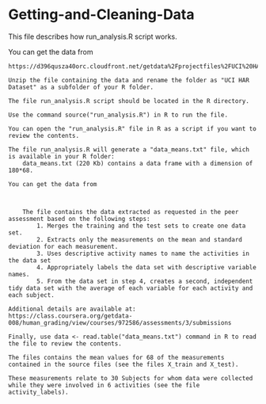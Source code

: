 Getting-and-Cleaning-Data
=========================
This file describes how run_analysis.R script works.

You can get the data from 

    https://d396qusza40orc.cloudfront.net/getdata%2Fprojectfiles%2FUCI%20HAR%20Dataset.zip.
    
    Unzip the file containing the data and rename the folder as "UCI HAR Dataset" as a subfolder of your R folder.
    
    The file run_analysis.R script should be located in the R directory.
    
    Use the command source("run_analysis.R") in R to run the file.
    
    You can open the "run_analysis.R" file in R as a script if you want to review the contents.
    
    The file run_analysis.R will generate a "data_means.txt" file, which is available in your R folder:
        data_means.txt (220 Kb) contains a data frame with a dimension of 180*68.

    You can get the data from 
    

        
        The file contains the data extracted as requested in the peer assessment based on the following steps:
            1. Merges the training and the test sets to create one data set.
            2. Extracts only the measurements on the mean and standard deviation for each measurement. 
            3. Uses descriptive activity names to name the activities in the data set
            4. Appropriately labels the data set with descriptive variable names. 
            5. From the data set in step 4, creates a second, independent tidy data set with the average of each variable for each activity and each subject.
   
    Additional details are available at: 
    https://class.coursera.org/getdata-008/human_grading/view/courses/972586/assessments/3/submissions
    
    Finally, use data <- read.table("data_means.txt") command in R to read the file to review the contents.
    
    The files contains the mean values for 68 of the measurements contained in the source files (see the files X_train and X_test).
    
    These measurements relate to 30 Subjects for whom data were collected while they were involved in 6 activities (see the file activity_labels).
  

